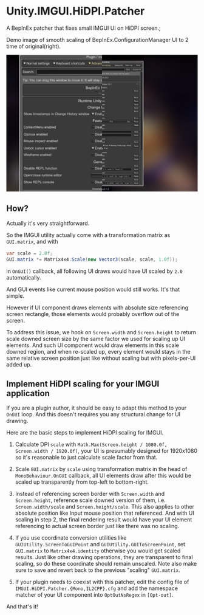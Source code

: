 # Unity.IMGUI.HiDPI.Patcher

A BepInEx patcher that fixes small IMGUI UI on HiDPI screen.;

Demo image of smooth scaling of BepInEx.ConfigurationManager UI to 2 time of original(right).

![Zoom Comparison](./docs/zoom_comparison.png)

## How?

Actually it's very straightforward.

So the IMGUI utility actually come with a transformation matrix as `GUI.matrix`, and with

```cs
var scale = 2.0f;
GUI.matrix *= Matrix4x4.Scale(new Vector3(scale, scale, 1.0f));
```

in `OnGUI()` callback, all following UI draws would have UI scaled by `2.0` automatically.

And GUI events like current mouse position would still works. It's that simple.

However if UI component draws elements with absolute size referencing screen rectangle,
those elements would probably overflow out of the screen.

To address this issue, we hook on `Screen.width` and `Screen.height` to return scale downed screen size by the same factor we used for scaling up UI elements. And such UI component would draw elements in this scale downed region, and when re-scaled up, every element would stays in the same relative screen position just like without scaling but with pixels-per-UI added up.

## Implement HiDPI scaling for your IMGUI application

If you are a plugin author, it should be easy to adapt this method to your `OnGUI` loop.
And this doesn't requires you any structural change for UI drawing.

Here are the basic steps to implement HiDPI scaling for IMGUI.

1. Calculate DPI `scale` with `Math.Max(Screen.height / 1080.0f, Screen.width / 1920.0f)`, your UI is presumably designed for 1920x1080 so it's reasonable to just calculate scale factor from that.

2. Scale `GUI.matrix` by `scale` using transformation matrix in the head of `MonoBehaviour.OnGUI` callback, all UI elements draw after this would be scaled up transparently from top-left to bottom-right.

3. Instead of referencing screen border with `Screen.width` and `Screen.height`, reference scale downed version of them, i.e. `Screen.width/scale` and `Screen.height/scale`. This also applies to other absolute position like Input mouse position that referenced. And with UI scaling in step 2, the final rendering result would have your UI element referencing to actual screen border just like there was no scaling.

4. If you use coordinate conversion utilities like `GUIUtility.ScreenToGUIPoint` and `GUIUtility.GUIToScreenPoint`, set `GUI.matrix` to `Matrix4x4.identity` otherwise you would get scaled results. Just like other drawing operations, they are transparent to final scaling, so do these coordinate should remain unscaled. Note also make sure to save and revert back to the previous "scaling" `GUI.matrix`.

5. If your plugin needs to coexist with this patcher, edit the config file of `IMGUI.HiDPI.Patcher.{Mono,IL2CPP}.cfg` and add the namespace matcher of your UI component into `OptOutNsRegex` in `[Opt-out]`.

And that's it!

